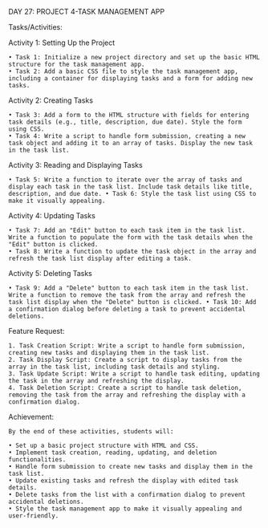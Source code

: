 
DAY 27: PROJECT 4-TASK MANAGEMENT APP

Tasks/Activities:

Activity 1: Setting Up the Project

    • Task 1: Initialize a new project directory and set up the basic HTML structure for the task management app.
    • Task 2: Add a basic CSS file to style the task management app, including a container for displaying tasks and a form for adding new tasks. 

Activity 2: Creating Tasks

    • Task 3: Add a form to the HTML structure with fields for entering task details (e.g., title, description, due date). Style the form using CSS.
    • Task 4: Write a script to handle form submission, creating a new task object and adding it to an array of tasks. Display the new task in the task list. 

Activity 3: Reading and Displaying Tasks

    • Task 5: Write a function to iterate over the array of tasks and display each task in the task list. Include task details like title, description, and due date. • Task 6: Style the task list using CSS to make it visually appealing.

Activity 4: Updating Tasks

    • Task 7: Add an "Edit" button to each task item in the task list. Write a function to populate the form with the task details when the "Edit" button is clicked.
    • Task 8: Write a function to update the task object in the array and refresh the task list display after editing a task.

Activity 5: Deleting Tasks

    • Task 9: Add a "Delete" button to each task item in the task list. Write a function to remove the task from the array and refresh the task list display when the "Delete" button is clicked. • Task 10: Add a confirmation dialog before deleting a task to prevent accidental deletions.

Feature Request:

    1. Task Creation Script: Write a script to handle form submission, creating new tasks and displaying them in the task list.
    2. Task Display Script: Create a script to display tasks from the array in the task list, including task details and styling.
    3. Task Update Script: Write a script to handle task editing, updating the task in the array and refreshing the display.
    4. Task Deletion Script: Create a script to handle task deletion, removing the task from the array and refreshing the display with a confirmation dialog.

Achievement:

    By the end of these activities, students will:

    • Set up a basic project structure with HTML and CSS.
    • Implement task creation, reading, updating, and deletion functionalities.
    • Handle form submission to create new tasks and display them in the task list.
    • Update existing tasks and refresh the display with edited task details.
    • Delete tasks from the list with a confirmation dialog to prevent accidental deletions.
    • Style the task management app to make it visually appealing and user-friendly.